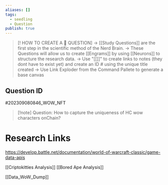 ```yaml
---
aliases: []
tags:
  - seedling
  - Question
publish: true
---
```

>[! HOW TO CREATE A 🧠 QUESTION] 
>-> [[Study Questions]] are the first step in the scientific method of the Nerd Brain.
-> These Questions will allow us to create [[Engrams]] by using [[Neurons]] to structure the research data.
-> Use "[[]]" to create links to notes (they dont have to exist yet) and create an ID # using the unique title created
> -> Use Link Exploder from the Command Pallete to generate a base canvas

## Question ID

#202309080846_WOW_NFT

>[!note] Question:
> How to capture the uniqueness of HC wow characters onChain?

# Research Links

https://develop.battle.net/documentation/world-of-warcraft-classic/game-data-apis

[[Criptokitties Analysis]]
[[Bored Ape Analysis]]


[[Data_WoW_Dump]]